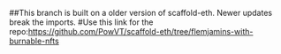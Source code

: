 ##This branch is built on a older version of scaffold-eth. Newer updates break the imports. 
#Use this link for the repo:https://github.com/PowVT/scaffold-eth/tree/flemjamins-with-burnable-nfts
